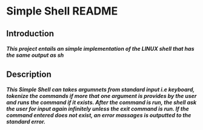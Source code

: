 # Simple Shell README

## Introduction

##### This project entails an simple implementation of the LINUX shell that has the same output as sh

## Description

##### This Simple Shell can takes argumnets from standard input i.e keyboard, tokenize the commands if more that one argument is provides by the user and runs the command if it exists. After the command is run, the shell ask the user for input again infinitely unless the exit command is run. If the command entered does not exist, an error massages is outputted to the standard error. 

